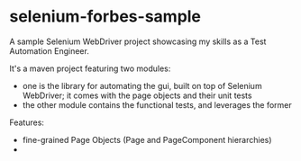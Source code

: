 selenium-forbes-sample
======================

A sample Selenium WebDriver project showcasing my skills as a Test Automation Engineer.

It's a maven project featuring two modules:
 - one is the library for automating the gui, built on top of Selenium WebDriver;
   it comes with the page objects and their unit tests
 - the other module contains the functional tests, and leverages the former

Features:
 - fine-grained Page Objects (Page and PageComponent hierarchies)
 -  

